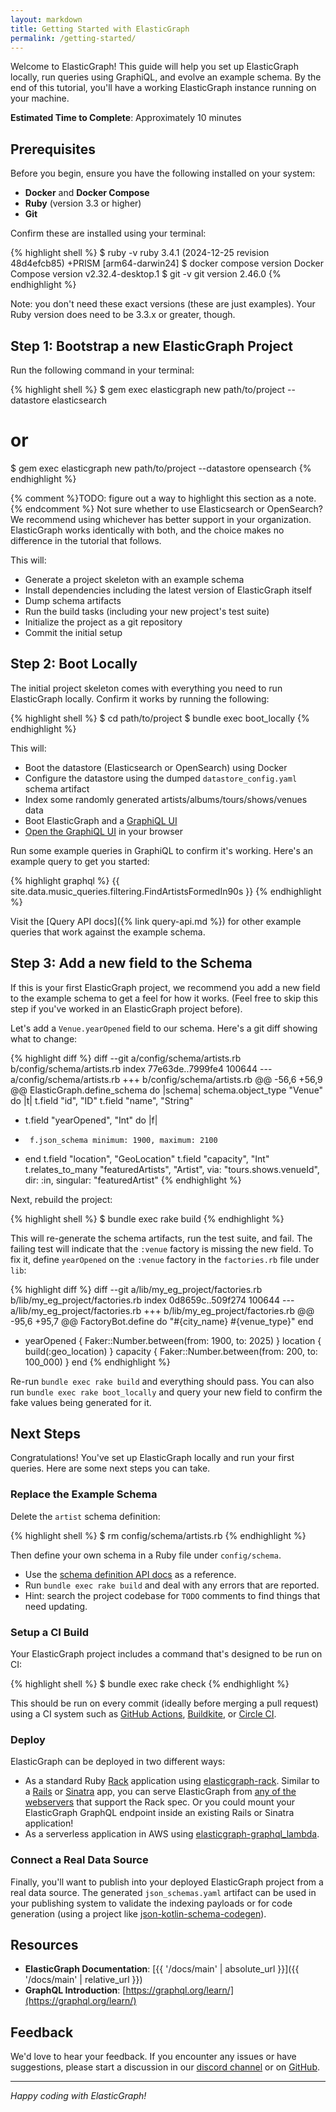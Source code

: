 ```yaml
---
layout: markdown
title: Getting Started with ElasticGraph
permalink: /getting-started/
---
```


Welcome to ElasticGraph! This guide will help you set up ElasticGraph locally, run queries using GraphiQL, and evolve an example schema.
By the end of this tutorial, you'll have a working ElasticGraph instance running on your machine.

**Estimated Time to Complete**: Approximately 10 minutes

## Prerequisites

Before you begin, ensure you have the following installed on your system:

- **Docker** and **Docker Compose**
- **Ruby** (version 3.3 or higher)
- **Git**

Confirm these are installed using your terminal:

{% highlight shell %}
$ ruby -v
ruby 3.4.1 (2024-12-25 revision 48d4efcb85) +PRISM [arm64-darwin24]
$ docker compose version
Docker Compose version v2.32.4-desktop.1
$ git -v
git version 2.46.0
{% endhighlight %}

Note: you don't need these exact versions (these are just examples). Your Ruby version does need to be 3.3.x or greater, though.

## Step 1: Bootstrap a new ElasticGraph Project

Run the following command in your terminal:

{% highlight shell %}
$ gem exec elasticgraph new path/to/project --datastore elasticsearch
# or
$ gem exec elasticgraph new path/to/project --datastore opensearch
{% endhighlight %}

{% comment %}TODO: figure out a way to highlight this section as a note.{% endcomment %}
Not sure whether to use Elasticsearch or OpenSearch? We recommend using whichever has better
support in your organization. ElasticGraph works identically with both, and the choice makes
no difference in the tutorial that follows.

This will:

* Generate a project skeleton with an example schema
* Install dependencies including the latest version of ElasticGraph itself
* Dump schema artifacts
* Run the build tasks (including your new project's test suite)
* Initialize the project as a git repository
* Commit the initial setup

## Step 2: Boot Locally

The initial project skeleton comes with everything you need to run ElasticGraph locally.
Confirm it works by running the following:

{% highlight shell %}
$ cd path/to/project
$ bundle exec boot_locally
{% endhighlight %}

This will:

* Boot the datastore (Elasticsearch or OpenSearch) using Docker
* Configure the datastore using the dumped `datastore_config.yaml` schema artifact
* Index some randomly generated artists/albums/tours/shows/venues data
* Boot ElasticGraph and a [GraphiQL UI](https://github.com/graphql/graphiql)
* [Open the GraphiQL UI](http://localhost:9393/) in your browser

Run some example queries in GraphiQL to confirm it's working. Here's an example query to get you started:

{% highlight graphql %}
{{ site.data.music_queries.filtering.FindArtistsFormedIn90s }}
{% endhighlight %}

Visit the [Query API docs]({% link query-api.md %}) for other example queries that work against the example schema.

## Step 3: Add a new field to the Schema

If this is your first ElasticGraph project, we recommend you add a new field to the
example schema to get a feel for how it works. (Feel free to skip this step if you've
worked in an ElasticGraph project before).

Let's add a `Venue.yearOpened` field to our schema. Here's a git diff showing what to change:

{% highlight diff %}
diff --git a/config/schema/artists.rb b/config/schema/artists.rb
index 77e63de..7999fe4 100644
--- a/config/schema/artists.rb
+++ b/config/schema/artists.rb
@@ -56,6 +56,9 @@ ElasticGraph.define_schema do |schema|
   schema.object_type "Venue" do |t|
     t.field "id", "ID"
     t.field "name", "String"
+    t.field "yearOpened", "Int" do |f|
+      f.json_schema minimum: 1900, maximum: 2100
+    end
     t.field "location", "GeoLocation"
     t.field "capacity", "Int"
     t.relates_to_many "featuredArtists", "Artist", via: "tours.shows.venueId", dir: :in, singular: "featuredArtist"
{% endhighlight %}

Next, rebuild the project:

{% highlight shell %}
$ bundle exec rake build
{% endhighlight %}

This will re-generate the schema artifacts, run the test suite, and fail. The failing test will indicate
that the `:venue` factory is missing the new field. To fix it, define `yearOpened` on the `:venue` factory in the `factories.rb` file under `lib`:

{% highlight diff %}
diff --git a/lib/my_eg_project/factories.rb b/lib/my_eg_project/factories.rb
index 0d8659c..509f274 100644
--- a/lib/my_eg_project/factories.rb
+++ b/lib/my_eg_project/factories.rb
@@ -95,6 +95,7 @@ FactoryBot.define do
       "#{city_name} #{venue_type}"
     end

+    yearOpened { Faker::Number.between(from: 1900, to: 2025) }
     location { build(:geo_location) }
     capacity { Faker::Number.between(from: 200, to: 100_000) }
   end
{% endhighlight %}

Re-run `bundle exec rake build` and everything should pass. You can also run `bundle exec rake boot_locally`
and query your new field to confirm the fake values being generated for it.

## Next Steps

Congratulations! You've set up ElasticGraph locally and run your first queries. Here are some next steps you can take.

### Replace the Example Schema

Delete the `artist` schema definition:

{% highlight shell %}
$ rm config/schema/artists.rb
{% endhighlight %}

Then define your own schema in a Ruby file under `config/schema`.

* Use the [schema definition API docs](/elasticgraph/docs/main/ElasticGraph/SchemaDefinition/API.html) as a reference.
* Run `bundle exec rake build` and deal with any errors that are reported.
* Hint: search the project codebase for `TODO` comments to find things that need updating.

### Setup a CI Build

Your ElasticGraph project includes a command that's designed to be run on CI:

{% highlight shell %}
$ bundle exec rake check
{% endhighlight %}

This should be run on every commit (ideally before merging a pull request) using a CI system
such as [GitHub Actions](https://github.com/features/actions), [Buildkite](http://buildkite.com/),
or [Circle CI](https://circleci.com/).

### Deploy

ElasticGraph can be deployed in two different ways:

* As a standard Ruby [Rack](https://github.com/rack/rack) application using [elasticgraph-rack](https://github.com/block/elasticgraph/tree/main/elasticgraph-rack).
  Similar to a [Rails](https://rubyonrails.org/) or [Sinatra](https://sinatrarb.com/) app, you can serve ElasticGraph from
  [any of the webservers](https://github.com/rack/rack#supported-web-servers) that support the Rack spec. Or you could mount your
  ElasticGraph GraphQL endpoint inside an existing Rails or Sinatra application!
* As a serverless application in AWS using [elasticgraph-graphql_lambda](https://github.com/block/elasticgraph/tree/main/elasticgraph-graphql_lambda).

### Connect a Real Data Source

Finally, you'll want to publish into your deployed ElasticGraph project from a real data source. The generated `json_schemas.yaml` artifact
can be used in your publishing system to validate the indexing payloads or for code generation (using a project like
[json-kotlin-schema-codegen](https://github.com/pwall567/json-kotlin-schema-codegen)).

## Resources

- **ElasticGraph Documentation**: [{{ '/docs/main' | absolute_url }}]({{ '/docs/main' | relative_url }})
- **GraphQL Introduction**: [https://graphql.org/learn/](https://graphql.org/learn/)

## Feedback

We'd love to hear your feedback. If you encounter any issues or have suggestions, please start a discussion in
our [discord channel](https://discord.gg/8m9FqJ7a7F) or on [GitHub](https://github.com/block/elasticgraph/discussions).

---

*Happy coding with ElasticGraph!*
